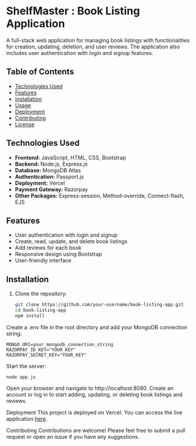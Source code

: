 # ShelfMaster : Book Listing Application

A full-stack web application for managing book listings with functionalities for creation, updating, deletion, and user reviews. The application also includes user authentication with login and signup features.

## Table of Contents

- [Technologies Used](#technologies-used)
- [Features](#features)
- [Installation](#installation)
- [Usage](#usage)
- [Deployment](#deployment)
- [Contributing](#contributing)
- [License](#license)

## Technologies Used

- **Frontend:** JavaScript, HTML, CSS, Bootstrap
- **Backend:** Node.js, Express.js
- **Database:** MongoDB Atlas
- **Authentication:** Passport.js
- **Deployment:** Vercel
- **Payment Gateway:** Razorpay
- **Other Packages:** Express-session, Method-override, Connect-flash, EJS

## Features

- User authentication with login and signup
- Create, read, update, and delete book listings
- Add reviews for each book
- Responsive design using Bootstrap
- User-friendly interface

## Installation

1. Clone the repository:

   ```bash
   git clone https://github.com/your-username/book-listing-app.git
   cd book-listing-app
   npm install
    ```
Create a .env file in the root directory and add your MongoDB connection string:
```
MONGO_URI=your_mongodb_connection_string
RAZORPAY_ID_KEY="YOUR_KEY"
RAZORPAY_SECRET_KEY="YOUR_KEY"
```
Start the server:
```
node app.js
```
Open your browser and navigate to http://localhost:8080.
Create an account or log in to start adding, updating, or deleting book listings and reviews.

Deployment
This project is deployed on Vercel. You can access the live application [here](https://shelfmaster.vercel.app/).

Contributing
Contributions are welcome! Please feel free to submit a pull request or open an issue if you have any suggestions.
